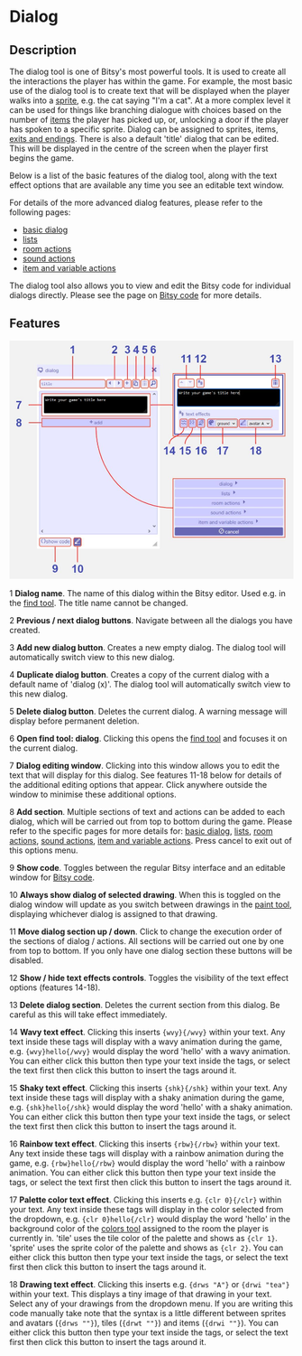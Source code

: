 # Dialog

## Description

The dialog tool is one of Bitsy's most powerful tools. It is used to create all the interactions the player has within the game. 
For example, the most basic use of the dialog tool is to create text that will be displayed when the player walks into a [sprite](/tools/paint/#sprite), e.g. the cat saying "I'm a cat". 
At a more complex level it can be used for things like branching dialogue with choices based on the number of [items](/tools/paint/#item) the player has picked up, or, unlocking a door if the player has spoken to a specific sprite. 
Dialog can be assigned to sprites, items, [exits and endings](/tools/exitsandendings). There is also a default 'title' dialog that can be edited. This will be displayed in the centre of the screen when the player first begins the game. 

Below is a list of the basic features of the dialog tool, along with the text effect options that are available any time you see an editable text window. 

For details of the more advanced dialog features, please refer to the following pages:
- [basic dialog](../dialog/basicDialog)
- [lists](../dialog/lists)
- [room actions](../dialog/roomActions)
- [sound actions](../dialog/soundActions)
- [item and variable actions](../dialog/itemVariableActions)

The dialog tool also allows you to view and edit the Bitsy code for individual dialogs directly. Please see the page on [Bitsy code](/advancedTopics/scripting) for more details. 

## Features

![dialog tool diagram](.images/dialogDiagram.JPG)

1 **Dialog name**. The name of this dialog within the Bitsy editor. Used e.g. in the [find tool](../find). The title name cannot be changed.

2 **Previous / next dialog buttons**. Navigate between all the dialogs you have created.

3 **Add new dialog button**. Creates a new empty dialog. The dialog tool will automatically switch view to this new dialog.

4 **Duplicate dialog button**. Creates a copy of the current dialog with a default name of 'dialog (x)'. The dialog tool will automatically switch view to this new dialog.

5 **Delete dialog button**. Deletes the current dialog. A warning message will display before permanent deletion.

6 **Open find tool: dialog**. Clicking this opens the [find tool](../find) and focuses it on the current dialog.

7 **Dialog editing window**. Clicking into this window allows you to edit the text that will display for this dialog. See features 11-18 below for details of the additional editing options that appear. Click anywhere outside the window to minimise these additional options.

8 **Add section**. Multiple sections of text and actions can be added to each dialog, which will be carried out from top to bottom during the game. Please refer to the specific pages for more details for: [basic dialog](../dialog/basicDialog), [lists](../dialog/lists), [room actions](../dialog/roomActions), [sound actions](../dialog/soundActions), [item and variable actions](../dialog/itemVariableActions). Press cancel to exit out of this options menu.

9 **Show code**. Toggles between the regular Bitsy interface and an editable window for [Bitsy code](/advancedTopics/scripting).

10 **Always show dialog of selected drawing**. When this is toggled on the dialog window will update as you switch between drawings in the [paint tool](../paint), displaying whichever dialog is assigned to that drawing.

11 **Move dialog section up / down**. Click to change the execution order of  the sections of dialog / actions. All sections will be carried out one by one from top to bottom. If you only have one dialog section these buttons will be disabled.

12 **Show / hide text effects controls**. Toggles the visibility of the text effect options (features 14-18).

13 **Delete dialog section**. Deletes the current section from this dialog. Be careful as this will take effect immediately.

14 **Wavy text effect**. Clicking this inserts `{wvy}{/wvy}` within your text. Any text inside these tags will display with a wavy animation during the game, e.g. `{wvy}hello{/wvy}` would display the word 'hello' with a wavy animation. You can either click this button then type your text inside the tags, or select the text first then click this button to insert the tags around it.

15 **Shaky text effect**. Clicking this inserts `{shk}{/shk}` within your text. Any text inside these tags will display with a shaky animation during the game, e.g. `{shk}hello{/shk}` would display the word 'hello' with a shaky animation. You can either click this button then type your text inside the tags, or select the text first then click this button to insert the tags around it.

16 **Rainbow text effect**. Clicking this inserts `{rbw}{/rbw}` within your text. Any text inside these tags will display with a rainbow animation during the game, e.g. `{rbw}hello{/rbw}` would display the word 'hello' with a rainbow animation. You can either click this button then type your text inside the tags, or select the text first then click this button to insert the tags around it.

17 **Palette color text effect**. Clicking this inserts e.g. `{clr 0}{/clr}` within your text. Any text inside these tags will display in the color selected from the dropdown, e.g. `{clr 0}hello{/clr}` would display the word 'hello' in the background color of the [colors tool](../color) assigned to the room the player is currently in. 'tile' uses the tile color of the palette and shows as `{clr 1}`. 'sprite' uses the sprite color of the palette and shows as `{clr 2}`. You can either click this button then type your text inside the tags, or select the text first then click this button to insert the tags around it.

18 **Drawing text effect**. Clicking this inserts e.g. `{drws "A"}` or `{drwi "tea"}` within your text. This displays a tiny image of that drawing in your text. Select any of your drawings from the dropdown menu. If you are writing this code manually take note that the syntax is a little different between sprites and avatars (`{drws ""}`), tiles (`{drwt ""}`) and items (`{drwi ""}`). You can either click this button then type your text inside the tags, or select the text first then click this button to insert the tags around it.
